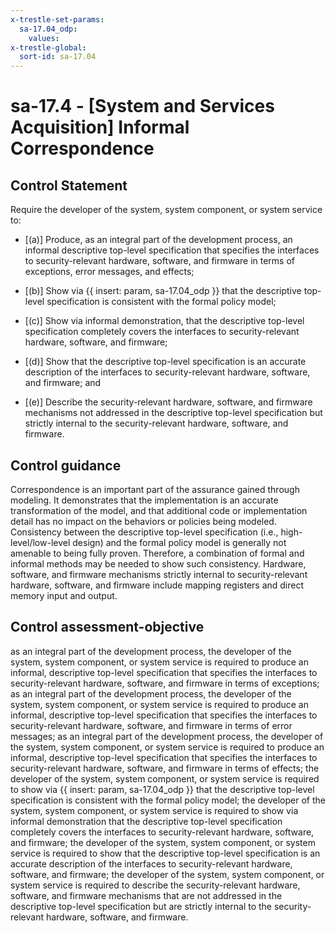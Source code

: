 ```yaml
---
x-trestle-set-params:
  sa-17.04_odp:
    values:
x-trestle-global:
  sort-id: sa-17.04
---
```


# sa-17.4 - \[System and Services Acquisition\] Informal Correspondence

## Control Statement

Require the developer of the system, system component, or system service to:

- \[(a)\] Produce, as an integral part of the development process, an informal descriptive top-level specification that specifies the interfaces to security-relevant hardware, software, and firmware in terms of exceptions, error messages, and effects;

- \[(b)\] Show via {{ insert: param, sa-17.04_odp }} that the descriptive top-level specification is consistent with the formal policy model;

- \[(c)\] Show via informal demonstration, that the descriptive top-level specification completely covers the interfaces to security-relevant hardware, software, and firmware;

- \[(d)\] Show that the descriptive top-level specification is an accurate description of the interfaces to security-relevant hardware, software, and firmware; and

- \[(e)\] Describe the security-relevant hardware, software, and firmware mechanisms not addressed in the descriptive top-level specification but strictly internal to the security-relevant hardware, software, and firmware.

## Control guidance

Correspondence is an important part of the assurance gained through modeling. It demonstrates that the implementation is an accurate transformation of the model, and that additional code or implementation detail has no impact on the behaviors or policies being modeled. Consistency between the descriptive top-level specification (i.e., high-level/low-level design) and the formal policy model is generally not amenable to being fully proven. Therefore, a combination of formal and informal methods may be needed to show such consistency. Hardware, software, and firmware mechanisms strictly internal to security-relevant hardware, software, and firmware include mapping registers and direct memory input and output.

## Control assessment-objective

as an integral part of the development process, the developer of the system, system component, or system service is required to produce an informal, descriptive top-level specification that specifies the interfaces to security-relevant hardware, software, and firmware in terms of exceptions;
as an integral part of the development process, the developer of the system, system component, or system service is required to produce an informal, descriptive top-level specification that specifies the interfaces to security-relevant hardware, software, and firmware in terms of error messages;
as an integral part of the development process, the developer of the system, system component, or system service is required to produce an informal, descriptive top-level specification that specifies the interfaces to security-relevant hardware, software, and firmware in terms of effects;
the developer of the system, system component, or system service is required to show via {{ insert: param, sa-17.04_odp }} that the descriptive top-level specification is consistent with the formal policy model;
the developer of the system, system component, or system service is required to show via informal demonstration that the descriptive top-level specification completely covers the interfaces to security-relevant hardware, software, and firmware;
the developer of the system, system component, or system service is required to show that the descriptive top-level specification is an accurate description of the interfaces to security-relevant hardware, software, and firmware;
the developer of the system, system component, or system service is required to describe the security-relevant hardware, software, and firmware mechanisms that are not addressed in the descriptive top-level specification but are strictly internal to the security-relevant hardware, software, and firmware.
